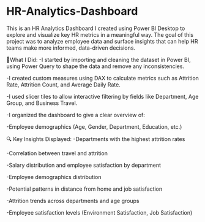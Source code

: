 # HR-Analytics-Dashboard

This is an HR Analytics Dashboard I created using Power BI Desktop to explore and visualize key HR metrics in a meaningful way. The goal of this project was to analyze employee data and surface insights that can help HR teams make more informed, data-driven decisions.

💼What I Did:
-I started by importing and cleaning the dataset in Power BI, using Power Query to shape the data and remove any inconsistencies.

-I created custom measures using DAX to calculate metrics such as Attrition Rate, Attrition Count, and Average Daily Rate.

-I used slicer tiles to allow interactive filtering by fields like Department, Age Group, and Business Travel.

-I organized the dashboard to give a clear overview of:

-Employee demographics (Age, Gender, Department, Education, etc.)


🔍 Key Insights Displayed:
-Departments with the highest attrition rates

-Correlation between travel and attrition

-Salary distribution and employee satisfaction by department

-Employee demographics distribution

-Potential patterns in distance from home and job satisfaction

-Attrition trends across departments and age groups

-Employee satisfaction levels (Environment Satisfaction, Job Satisfaction)

